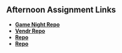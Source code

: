 ## Afternoon Assignment Links

* **[Game Night Repo](https://github.com/koreangeekman/WK3-MON-LAB-GameNight)**
* **[Vendr Repo](https://github.com/koreangeekman/WK3-TUE-LAB-vendr)**
* **[Repo](https://github.com/koreangeekman/WK3-WED-LAB-)**
* **[Repo](https://github.com/koreangeekman/WK3-THU-LAB-)**
